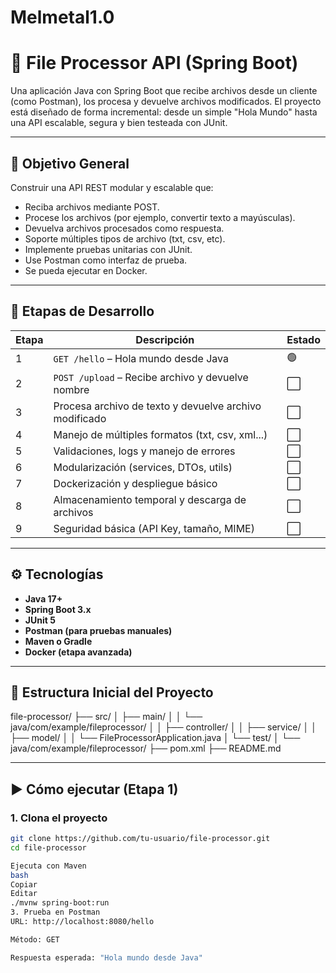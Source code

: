 # Melmetal1.0

# 📁 File Processor API (Spring Boot)

Una aplicación Java con Spring Boot que recibe archivos desde un cliente (como Postman), los procesa y devuelve archivos modificados. El proyecto está diseñado de forma incremental: desde un simple "Hola Mundo" hasta una API escalable, segura y bien testeada con JUnit.

---

## 🚀 Objetivo General

Construir una API REST modular y escalable que:
- Reciba archivos mediante POST.
- Procese los archivos (por ejemplo, convertir texto a mayúsculas).
- Devuelva archivos procesados como respuesta.
- Soporte múltiples tipos de archivo (txt, csv, etc).
- Implemente pruebas unitarias con JUnit.
- Use Postman como interfaz de prueba.
- Se pueda ejecutar en Docker.

---

## 📌 Etapas de Desarrollo

| Etapa | Descripción | Estado |
|-------|-------------|--------|
| 1     | `GET /hello` – Hola mundo desde Java | 🟢 |
| 2     | `POST /upload` – Recibe archivo y devuelve nombre | ⬜ |
| 3     | Procesa archivo de texto y devuelve archivo modificado | ⬜ |
| 4     | Manejo de múltiples formatos (txt, csv, xml...) | ⬜ |
| 5     | Validaciones, logs y manejo de errores | ⬜ |
| 6     | Modularización (services, DTOs, utils) | ⬜ |
| 7     | Dockerización y despliegue básico | ⬜ |
| 8     | Almacenamiento temporal y descarga de archivos | ⬜ |
| 9     | Seguridad básica (API Key, tamaño, MIME) | ⬜ |

---

## ⚙️ Tecnologías

- **Java 17+**
- **Spring Boot 3.x**
- **JUnit 5**
- **Postman (para pruebas manuales)**
- **Maven o Gradle**
- **Docker (etapa avanzada)**

---

## 📂 Estructura Inicial del Proyecto

file-processor/
├── src/
│ ├── main/
│ │ └── java/com/example/fileprocessor/
│ │ ├── controller/
│ │ ├── service/
│ │ ├── model/
│ │ └── FileProcessorApplication.java
│ └── test/
│ └── java/com/example/fileprocessor/
├── pom.xml
├── README.md


---

## ▶️ Cómo ejecutar (Etapa 1)

### 1. Clona el proyecto
```bash
git clone https://github.com/tu-usuario/file-processor.git
cd file-processor

Ejecuta con Maven
bash
Copiar
Editar
./mvnw spring-boot:run
3. Prueba en Postman
URL: http://localhost:8080/hello

Método: GET

Respuesta esperada: "Hola mundo desde Java"